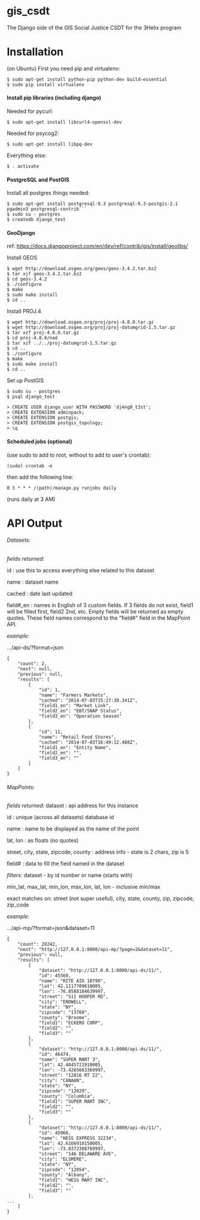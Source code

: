 gis_csdt
========

The Django side of the GIS Social Justice CSDT for the 3Helix program

# Installation
(on Ubuntu)
First you need pip and virtualenv:

```
$ sudo apt-get install python-pip python-dev build-essential
$ sudo pip install virtualenv
```
#### Install pip libraries (including django)
Needed for pycurl:

```$ sudo apt-get install libcurl4-openssl-dev```

Needed for psycog2:

```$ sudo apt-get install libpq-dev```

Everything else:

```$ . activate```

#### PostgreSQL and PostGIS
Install all postgres things needed:

```
$ sudo apt-get install postgresql-9.3 postgresql-9.3-postgis-2.1 pgadmin3 postgresql-contrib```
$ sudo su - postgres
$ createdb django_test
```


#### GeoDjango
ref: https://docs.djangoproject.com/en/dev/ref/contrib/gis/install/geolibs/

Install GEOS

```
$ wget http://download.osgeo.org/geos/geos-3.4.2.tar.bz2
$ tar xjf geos-3.4.2.tar.bz2
$ cd geos-3.4.2
$ ./configure
$ make
$ sudo make install
$ cd ..
```

Install PROJ.4

```
$ wget http://download.osgeo.org/proj/proj-4.8.0.tar.gz
$ wget http://download.osgeo.org/proj/proj-datumgrid-1.5.tar.gz
$ tar xzf proj-4.8.0.tar.gz
$ cd proj-4.8.0/nad
$ tar xzf ../../proj-datumgrid-1.5.tar.gz
$ cd ..
$ ./configure
$ make
$ sudo make install
$ cd ..
```

Set up PostGIS

```
$ sudo su - postgres
$ psql django_test
```

```
> CREATE USER django_user WITH PASSWORD 'dj4ng0_t3st';
> CREATE EXTENSION adminpack;
> CREATE EXTENSION postgis;
> CREATE EXTENSION postgis_topology;
> \q
```

#### Scheduled jobs (optional)

(use sudo to add to root, without to add to user's crontab):

```(sudo) crontab -e```

then add the following line:

```0 3 * * * /(path)/manage.py runjobs daily```

(runs daily at 3 AM)

# API Output
###### Datasets:
*fields returned:*

  id : use this to access everything else related to this dataset
  
  name : dataset name 
  
  cached : date last updated
  
  field#_en : names in English of 3 custom fields. If 3 fields do not exist, field1 will be filled first, field2 2nd, etc. Empty fields will be returned as empty quotes. These field names correspond to the "field#" field in the MapPoint API. 

*example:*

.../api-ds/?format=json

```
{
    "count": 2, 
    "next": null, 
    "previous": null, 
    "results": [
        {
            "id": 1, 
            "name": "Farmers Markets", 
            "cached": "2014-07-03T15:27:30.341Z", 
            "field1_en": "Market Link", 
            "field2_en": "EBT/SNAP Status", 
            "field3_en": "Operation Season"
        }, 
        {
            "id": 11, 
            "name": "Retail Food Stores", 
            "cached": "2014-07-03T16:49:12.488Z", 
            "field1_en": "Entity Name", 
            "field2_en": "", 
            "field3_en": ""
        }
    ]
}
```

###### MapPoints:
*fields returned:*
  dataset : api address for this instance
  
  id : unique (across all datasets) database id
  
  name : name to be displayed as the name of the point
  
  lat, lon : as floats (no quotes) 
  
  street, city, state, zipcode, county : address info - state is 2 chars, zip is 5 
  
  field# : data to fill the field named in the dataset

*filters:*
  dataset - by id number or name (starts with)
  
  min_lat, max_lat, min_lon, max_lon, lat, lon - inclusive min/max
  
  exact matches on: street (not super useful), city, state, county, zip, zipcode, zip_code

*example:*

.../api-mp/?format=json&dataset=11

```
{
    "count": 28242, 
    "next": "http://127.0.0.1:8000/api-mp/?page=2&dataset=11", 
    "previous": null, 
    "results": [
        {
            "dataset": "http://127.0.0.1:8000/api-ds/11/", 
            "id": 45560, 
            "name": "RITE AID 10790", 
            "lat": 42.1117709610005, 
            "lon": -76.0588184639997, 
            "street": "511 HOOPER RD", 
            "city": "ENDWELL", 
            "state": "NY", 
            "zipcode": "13760", 
            "county": "Broome", 
            "field1": "ECKERD CORP", 
            "field2": "", 
            "field3": ""
        }, 
        {
            "dataset": "http://127.0.0.1:8000/api-ds/11/", 
            "id": 46474, 
            "name": "SUPER MART 3", 
            "lat": 42.4045721910005, 
            "lon": -73.4265663369997, 
            "street": "12816 RT 22", 
            "city": "CANAAN", 
            "state": "NY", 
            "zipcode": "12029", 
            "county": "Columbia", 
            "field1": "SUPER MART INC", 
            "field2": "", 
            "field3": ""
        }, 
        {
            "dataset": "http://127.0.0.1:8000/api-ds/11/", 
            "id": 45066, 
            "name": "HESS EXPRESS 32234", 
            "lat": 42.6166910150005, 
            "lon": -73.8372388769997, 
            "street": "146 DELAWARE AVE", 
            "city": "ELSMERE", 
            "state": "NY", 
            "zipcode": "12054", 
            "county": "Albany", 
            "field1": "HESS MART INC", 
            "field2": "", 
            "field3": ""
        }, 
...
    ]
}
```
